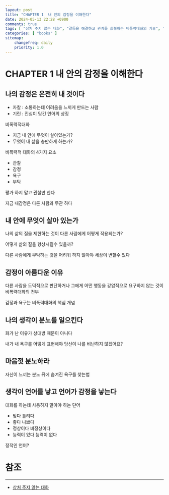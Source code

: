 ```yaml
---
layout: post
title: "CHAPTER 1  내 안의 감정을 이해한다"
date: 2024-05-13 22:28 +0900
comments: true
tags: [ "상처 주지 않는 대화", "갈등을 해결하고 관계를 회복하는 비폭력대화의 기술", "Nonviolent Communication" ]
categories: [ "books" ]
sitemap:
    changefreq: daily
    priority: 1.0
---
```


# CHAPTER 1  내 안의 감정을 이해한다

## 나의 감정은 온전히 내 것이다 

* 자칼 : 소통하는데 어려움을 느끼게 만드는 사람
* 기린 : 진심이 담긴 언어의 상징

비폭력적대화
* 지금 내 안에 무엇이 살아있는가?
* 무엇이 내 삶을 충만하게 하는가?

비폭력적 대화의 4가지 요소
* 관찰
* 감정 
* 욕구 
* 부탁

평가 하지 말고 관찰만 한다

지금 내감정은 다른 사람과 무관 하다

## 내 안에 무엇이 살아 있는가 

나의 삶의 질을 제한하는 것이 다른 사람에게 어떻게 작용되는가?

어떻게 삶의 질을 향상시킬수 있을까?

다른 사람에게 부탁하는 것을 어려워 하지 않아야 세상이 변할수 있다
## 감정이 아름다운 이유 

다른 사람을 도덕적으로 판단하거나 그에게 어떤 행동을 강압적으로 요구하지 않는 것이 비폭력대화의 전부

감정과 욕구는 비폭력대화의 핵심 개념

## 나의 생각이 분노를 일으킨다 

화가 난 이유가 상대방 때문이 아니다

내가 내 욕구를 어떻게 표현해야 당신이 나를 비난하지 않겠어요?

## 마음껏 분노하라 

자신이 느끼는 분노 뒤에 숨겨진 욕구를 찾는법

## 생각이 언어를 낳고 언어가 감정을 낳는다

대화를 하는데 사용하지 말아야 하는 단어
* 맞다 틀리다
* 좋다 나쁘다
* 정상이다 비정상이다
* 능력이 있다 능력이 없다

정적인 언어?

# 참조
-----

* [상처 주지 않는 대화](https://www.yes24.com/Product/Goods/58512315)
